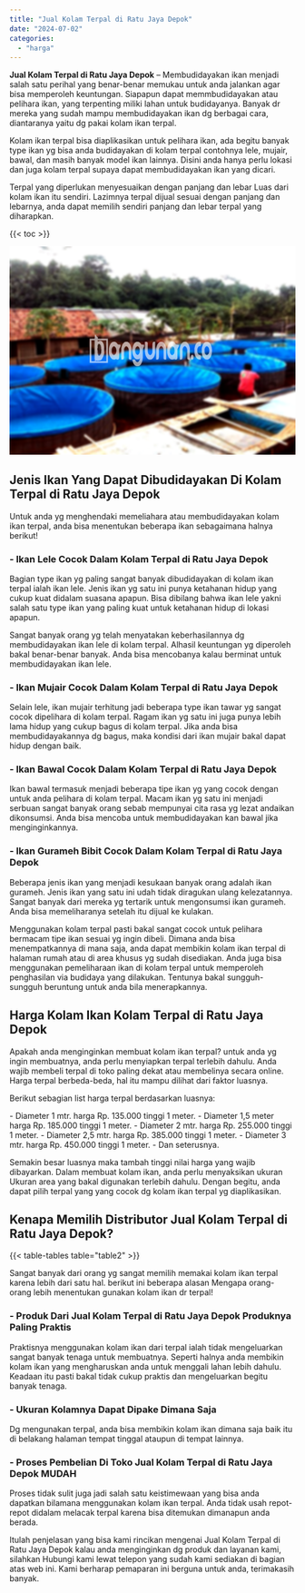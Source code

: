 ```yaml
---
title: "Jual Kolam Terpal di Ratu Jaya Depok"
date: "2024-07-02"
categories: 
  - "harga"
---
```


**Jual Kolam Terpal di Ratu Jaya Depok** – Membudidayakan ikan menjadi salah satu perihal yang benar-benar memukau untuk anda jalankan agar bisa memperoleh keuntungan. Siapapun dapat memmbudidayakan atau pelihara ikan, yang terpenting miliki lahan untuk budidayanya. Banyak dr mereka yang sudah mampu membudidayakan ikan dg berbagai cara, diantaranya yaitu dg pakai kolam ikan terpal.

Kolam ikan terpal bisa diaplikasikan untuk pelihara ikan, ada begitu banyak type ikan yg bisa anda budidayakan di kolam terpal contohnya lele, mujair, bawal, dan masih banyak model ikan lainnya. Disini anda hanya perlu lokasi dan juga kolam terpal supaya dapat membudidayakan ikan yang dicari.

Terpal yang diperlukan menyesuaikan dengan panjang dan lebar Luas dari kolam ikan itu sendiri. Lazimnya terpal dijual sesuai dengan panjang dan lebarnya, anda dapat memilih sendiri panjang dan lebar terpal yang diharapkan.

{{< toc >}}

![Jual Kolam Terpal di Ratu Jaya Depok](/images/jual-kolam-terpal-37.png)

## Jenis Ikan Yang Dapat Dibudidayakan Di Kolam Terpal di Ratu Jaya Depok

Untuk anda yg menghendaki memeliahara atau membudidayakan kolam ikan terpal, anda bisa menentukan beberapa ikan sebagaimana halnya berikut!

### \- Ikan Lele Cocok Dalam Kolam Terpal di Ratu Jaya Depok

Bagian type ikan yg paling sangat banyak dibudidayakan di kolam ikan terpal ialah ikan lele. Jenis ikan yg satu ini punya ketahanan hidup yang cukup kuat didalam suasana apapun. Bisa dibilang bahwa ikan lele yakni salah satu type ikan yang paling kuat untuk ketahanan hidup di lokasi apapun.

Sangat banyak orang yg telah menyatakan keberhasilannya dg membudidayakan ikan lele di kolam terpal. Alhasil keuntungan yg diperoleh bakal benar-benar banyak. Anda bisa mencobanya kalau berminat untuk membudidayakan ikan lele.

### \- Ikan Mujair Cocok Dalam Kolam Terpal di Ratu Jaya Depok

Selain lele, ikan mujair terhitung jadi beberapa type ikan tawar yg sangat cocok dipelihara di kolam terpal. Ragam ikan yg satu ini juga punya lebih lama hidup yang cukup bagus di kolam terpal. Jika anda bisa membudidayakannya dg bagus, maka kondisi dari ikan mujair bakal dapat hidup dengan baik.

### \- Ikan Bawal Cocok Dalam Kolam Terpal di Ratu Jaya Depok

Ikan bawal termasuk menjadi beberapa tipe ikan yg yang cocok dengan untuk anda pelihara di kolam terpal. Macam ikan yg satu ini menjadi serbuan sangat banyak orang sebab mempunyai cita rasa yg lezat andaikan dikonsumsi. Anda bisa mencoba untuk membudidayakan kan bawal jika menginginkannya.

### \- Ikan Gurameh Bibit Cocok Dalam Kolam Terpal di Ratu Jaya Depok

Beberapa jenis ikan yang menjadi kesukaan banyak orang adalah ikan gurameh. Jenis ikan yang satu ini udah tidak diragukan ulang kelezatannya. Sangat banyak dari mereka yg tertarik untuk mengonsumsi ikan gurameh. Anda bisa memeliharanya setelah itu dijual ke kulakan.

Menggunakan kolam terpal pasti bakal sangat cocok untuk pelihara bermacam tipe ikan sesuai yg ingin dibeli. Dimana anda bisa menempatkannya di mana saja, anda dapat membikin kolam ikan terpal di halaman rumah atau di area khusus yg sudah disediakan. Anda juga bisa menggunakan pemeliharaan ikan di kolam terpal untuk memperoleh penghasilan via budidaya yang dilakukan. Tentunya bakal sungguh-sungguh beruntung untuk anda bila menerapkannya.

## Harga Kolam Ikan Kolam Terpal di Ratu Jaya Depok

Apakah anda menginginkan membuat kolam ikan terpal? untuk anda yg ingin membuatnya, anda perlu menyiapkan terpal terlebih dahulu. Anda wajib membeli terpal di toko paling dekat atau membelinya secara online. Harga terpal berbeda-beda, hal itu mampu dilihat dari faktor luasnya.

Berikut sebagian list harga terpal berdasarkan luasnya:

\- Diameter 1 mtr. harga Rp. 135.000 tinggi 1 meter. - Diameter 1,5 meter harga Rp. 185.000 tinggi 1 meter. - Diameter 2 mtr. harga Rp. 255.000 tinggi 1 meter. - Diameter 2,5 mtr. harga Rp. 385.000 tinggi 1 meter. - Diameter 3 mtr. harga Rp. 450.000 tinggi 1 meter. - Dan seterusnya.

Semakin besar luasnya maka tambah tinggi nilai harga yang wajib dibayarkan. Dalam membuat kolam ikan, anda perlu menyaksikan ukuran Ukuran area yang bakal digunakan terlebih dahulu. Dengan begitu, anda dapat pilih terpal yang yang cocok dg kolam ikan terpal yg diaplikasikan.

## Kenapa Memilih Distributor Jual Kolam Terpal di Ratu Jaya Depok?

{{< table-tables table="table2" >}}

Sangat banyak dari orang yg sangat memilih memakai kolam ikan terpal karena lebih dari satu hal. berikut ini beberapa alasan Mengapa orang-orang lebih menentukan gunakan kolam ikan dr terpal!

### \- Produk Dari Jual Kolam Terpal di Ratu Jaya Depok Produknya Paling Praktis

Praktisnya menggunakan kolam ikan dari terpal ialah tidak mengeluarkan sangat banyak tenaga untuk membuatnya. Seperti halnya anda membikin kolam ikan yang mengharuskan anda untuk menggali lahan lebih dahulu. Keadaan itu pasti bakal tidak cukup praktis dan mengeluarkan begitu banyak tenaga.

### \- Ukuran Kolamnya Dapat Dipake Dimana Saja

Dg mengunakan terpal, anda bisa membikin kolam ikan dimana saja baik itu di belakang halaman tempat tinggal ataupun di tempat lainnya.

### \- Proses Pembelian Di Toko Jual Kolam Terpal di Ratu Jaya Depok MUDAH

Proses tidak sulit juga jadi salah satu keistimewaan yang bisa anda dapatkan bilamana menggunakan kolam ikan terpal. Anda tidak usah repot-repot didalam melacak terpal karena bisa ditemukan dimanapun anda berada.

Itulah penjelasan yang bisa kami rincikan mengenai Jual Kolam Terpal di Ratu Jaya Depok kalau anda menginginkan dg produk dan layanan kami, silahkan Hubungi kami lewat telepon yang sudah kami sediakan di bagian atas web ini. Kami berharap pemaparan ini berguna untuk anda, terimakasih banyak.
